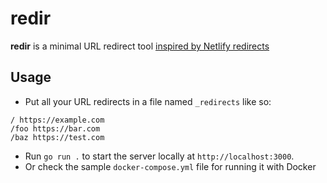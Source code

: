 # redir

**redir** is a minimal URL redirect tool [inspired by Netlify redirects](https://docs.netlify.com/routing/redirects/)

## Usage

- Put all your URL redirects in a file named `_redirects` like so:

```
/ https://example.com
/foo https://bar.com
/baz https://test.com
```

- Run `go run .` to start the server locally at `http://localhost:3000`.
- Or check the sample `docker-compose.yml` file for running it with Docker
